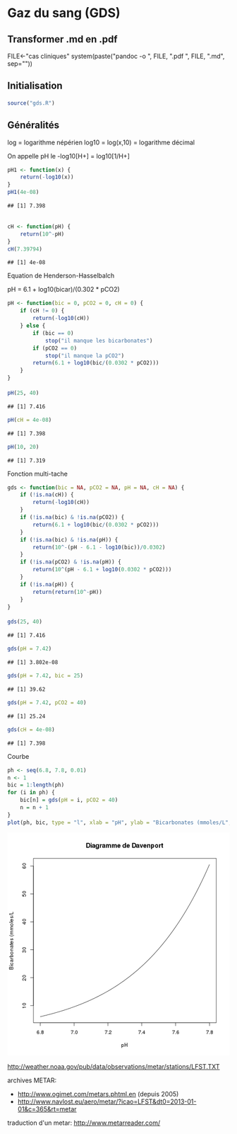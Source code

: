 Gaz du sang (GDS)
========================================================

Transformer .md en .pdf
-----------------------
FILE<-"cas cliniques"
system(paste("pandoc -o ", FILE, ".pdf ", FILE, ".md", sep=""))

Initialisation
--------------

```r
source("gds.R")
```



Généralités
-----------
log = logarithme népérien
log10 = log(x,10) = logarithme décimal

On appelle pH le -log10[H+] = log10[1/H+]


```r
pH1 <- function(x) {
    return(-log10(x))
}
pH1(4e-08)
```

```
## [1] 7.398
```

```r

cH <- function(pH) {
    return(10^-pH)
}
cH(7.39794)
```

```
## [1] 4e-08
```

Equation de Henderson-Hasselbalch

pH = 6.1 + log10(bicar)/(0.302 * pCO2)


```r
pH <- function(bic = 0, pCO2 = 0, cH = 0) {
    if (cH != 0) {
        return(-log10(cH))
    } else {
        if (bic == 0) 
            stop("il manque les bicarbonates")
        if (pCO2 == 0) 
            stop("il manque la pCO2")
        return(6.1 + log10(bic/(0.0302 * pCO2)))
    }
}

pH(25, 40)
```

```
## [1] 7.416
```

```r
pH(cH = 4e-08)
```

```
## [1] 7.398
```

```r
pH(10, 20)
```

```
## [1] 7.319
```

Fonction multi-tache

```r
gds <- function(bic = NA, pCO2 = NA, pH = NA, cH = NA) {
    if (!is.na(cH)) {
        return(-log10(cH))
    }
    if (!is.na(bic) & !is.na(pCO2)) {
        return(6.1 + log10(bic/(0.0302 * pCO2)))
    }
    if (!is.na(bic) & !is.na(pH)) {
        return(10^-(pH - 6.1 - log10(bic))/0.0302)
    }
    if (!is.na(pCO2) & !is.na(pH)) {
        return(10^(pH - 6.1 + log10(0.0302 * pCO2)))
    }
    if (!is.na(pH)) {
        return(return(10^-pH))
    }
}

gds(25, 40)
```

```
## [1] 7.416
```

```r
gds(pH = 7.42)
```

```
## [1] 3.802e-08
```

```r
gds(pH = 7.42, bic = 25)
```

```
## [1] 39.62
```

```r
gds(pH = 7.42, pCO2 = 40)
```

```
## [1] 25.24
```

```r
gds(cH = 4e-08)
```

```
## [1] 7.398
```

Courbe

```r
ph <- seq(6.8, 7.8, 0.01)
n <- 1
bic = 1:length(ph)
for (i in ph) {
    bic[n] = gds(pH = i, pCO2 = 40)
    n = n + 1
}
plot(ph, bic, type = "l", xlab = "pH", ylab = "Bicarbonates (mmoles/L", main = "Diagramme de Davenport")
```

![plot of chunk unnamed-chunk-5](figure/unnamed-chunk-5.png) 



http://weather.noaa.gov/pub/data/observations/metar/stations/LFST.TXT

archives METAR: 
- http://www.ogimet.com/metars.phtml.en (depuis 2005)
- http://www.navlost.eu/aero/metar/?icao=LFST&dt0=2013-01-01&c=365&rt=metar

traduction d'un metar: http://www.metarreader.com/

